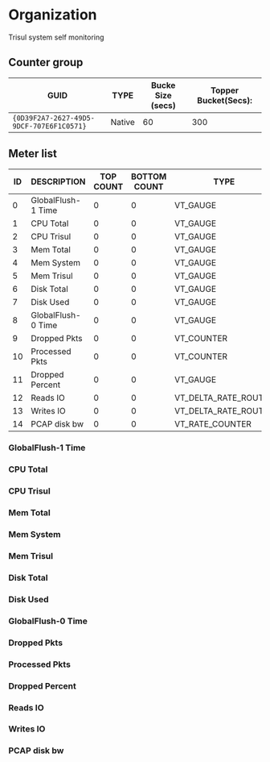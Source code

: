 # Organization

Trisul system self monitoring

## Counter group

| GUID                                     | TYPE   | Bucke Size (secs) | Topper Bucket(Secs): |
| ---------------------------------------- | ------ | ----------------- | -------------------- |
| `{0D39F2A7-2627-49D5-9DCF-707E6F1C0571}` | Native | 60                | 300                  |



## Meter list


| ID  | DESCRIPTION        | TOP COUNT | BOTTOM COUNT | TYPE                 | UNITS   |
| --- | ------------------ | --------- | ------------ | -------------------- | ------- |
| 0   | GlobalFlush-1 Time | 0         | 0            | VT_GAUGE             | usecs   |
| 1   | CPU Total          | 0         | 0            | VT_GAUGE             | percent |
| 2   | CPU Trisul         | 0         | 0            | VT_GAUGE             | percent |
| 3   | Mem Total          | 0         | 0            | VT_GAUGE             | bytes   |
| 4   | Mem System         | 0         | 0            | VT_GAUGE             | bytes   |
| 5   | Mem Trisul         | 0         | 0            | VT_GAUGE             | bytes   |
| 6   | Disk Total         | 0         | 0            | VT_GAUGE             | bytes   |
| 7   | Disk Used          | 0         | 0            | VT_GAUGE             | bytes   |
| 8   | GlobalFlush-0 Time | 0         | 0            | VT_GAUGE             | usecs   |
| 9   | Dropped Pkts       | 0         | 0            | VT_COUNTER           | packets |
| 10  | Processed Pkts     | 0         | 0            | VT_COUNTER           | packets |
| 11  | Dropped Percent    | 0         | 0            | VT_GAUGE             | percent |
| 12  | Reads IO           | 0         | 0            | VT_DELTA_RATE_ROUTER | ios     |
| 13  | Writes IO          | 0         | 0            | VT_DELTA_RATE_ROUTER | ios     |
| 14  | PCAP disk bw       | 0         | 0            | VT_RATE_COUNTER      | Bps     |


### GlobalFlush-1 Time 
### CPU Total          
### CPU Trisul         
### Mem Total          
### Mem System         
### Mem Trisul         
### Disk Total         
### Disk Used          
### GlobalFlush-0 Time 
### Dropped Pkts       
### Processed Pkts     
### Dropped Percent    
### Reads IO           
### Writes IO          
### PCAP disk bw      